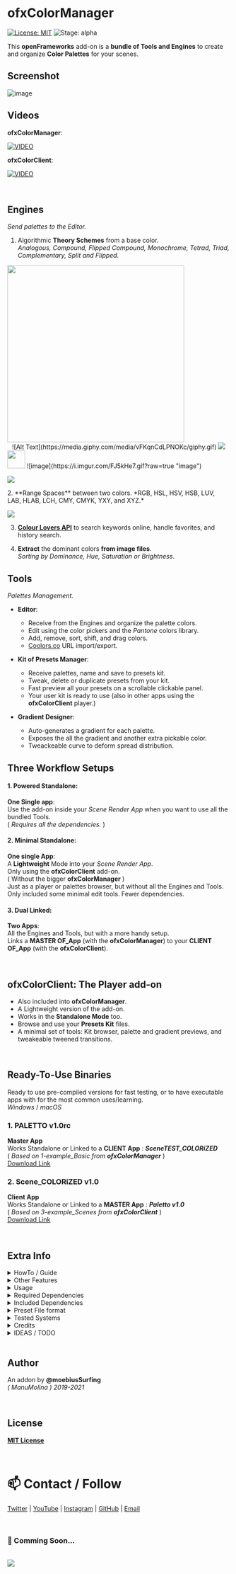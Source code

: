 # ofxColorManager
[![License: MIT](https://img.shields.io/badge/License-MIT-yellow.svg)](https://opensource.org/licenses/MIT)
![Stage: alpha](https://img.shields.io/badge/-alpha-red)

This **openFrameworks** add-on is a **bundle of Tools and Engines** to create and organize **Color Palettes** for your scenes.  

## Screenshot
![image](/doc/readme_images/Capture.JPG?raw=true "image")

## Videos

**ofxColorManager**:  

[![VIDEO](http://img.youtube.com/vi/oSvGwpbWEuc/0.jpg)](http://www.youtube.com/watch?v=oSvGwpbWEuc "VIDEO")

**ofxColorClient**:  

[![VIDEO](http://img.youtube.com/vi/oSvGwpbWEuc/0.jpg)](http://www.youtube.com/watch?v=oSvGwpbWEuc "VIDEO")

<br/>

## Engines  

_Send palettes to the Editor._  

  1. Algorithmic **Theory Schemes** from a base color.  
  *Analogous, Compound, Flipped Compound, Monochrome, Tetrad, Triad, Complementary, Split and Flipped.*  

<img src="https://i.imgur.com/FJ5kHe7.gif" width="400" height="400" />

  <div align="center">
<!--
<img src="./banner.gif">
-->
![Alt Text](https://media.giphy.com/media/vFKqnCdLPNOKc/giphy.gif)
<img src="https://i.imgur.com/FJ5kHe7.gif">
</div>
<img src="https://media.giphy.com/media/vFKqnCdLPNOKc/giphy.gif" width="40" height="40" />
  ![image](https://i.imgur.com/FJ5kHe7.gif?raw=true "image")
<p><img src="https://i.imgur.com/FJ5kHe7.gif"></p>
  2. **Range Spaces** between two colors.  
  *RGB, HSL, HSV, HSB, LUV, LAB, HLAB, LCH, CMY, CMYK, YXY, and XYZ.*  
<p><img src="https://i.imgur.com/r6uNtO6.gif"></p>

  3. [**Colour Lovers API**](https://www.colourlovers.com/) to search keywords online, handle favorites, and history search.
 
  4. **Extract** the dominant colors **from image files**.  
  *Sorting by Dominance, Hue, Saturation or Brightness*.

## Tools  

_Palettes ​Management._

* **Editor**: 
  * Receive from the Engines and organize the palette colors.
  * Edit using the color pickers and the _Pantone_ colors library.
  * Add, remove, sort, shift, and drag colors.
  * [Coolors.co](https://coolors.co/palettes/trending) URL import/export.

* **Kit of Presets Manager**: 
  * Receive palettes, name and save to presets kit. 
  * Tweak, delete or duplicate presets from your kit.
  * Fast preview all your presets on a scrollable clickable panel.
  * Your user kit is ready to use (also in other apps using the **ofxColorClient** player.)

* **Gradient Designer**:
  * Auto-generates a gradient for each palette.
  * Exposes the all the gradient and another extra pickable color.
  * Tweackeable curve to deform spread distribution.
  
## Three Workflow Setups

#### 1. **Powered Standalone**:  
**One Single app**:  
Use the add-on inside your _Scene Render App_ when you want to use all the bundled Tools.  
( _Requires all the dependencies._ )  

#### 2. **Minimal Standalone**:
**One single App**:  
A **Lightweight** Mode into your _Scene Render App_.  
Only using the **ofxColorClient** add-on.  
( Without the bigger **ofxColorManager** )  
Just as a player or palettes browser, but without all the Engines and Tools.  
Only included some minimal edit tools. Fewer dependencies.  

#### 3. **Dual Linked**:  
**Two Apps**:  
All the Engines and Tools, but with a more handy setup.  
Links a **MASTER OF_App** (with the **ofxColorManager**) to your **CLIENT OF_App** (with the **ofxColorClient**).  
 
<br/>

## ofxColorClient: The Player add-on 
  * Also included into **ofxColorManager**. 
  * A Lightweight version of the add-on.
  * Works in the **Standalone Mode** too. 
  * Browse and use your **Presets Kit** files.
  * A minimal set of tools: 
  Kit browser, palette and gradient previews, and tweakeable tweened transitions.  
  
<br/>

## Ready-To-Use Binaries

Ready to use pre-compiled versions for fast testing, or to have executable apps with for the most common uses/learning.  
*Windows* / *macOS*

### 1. **PALETTO v1.0rc** 
**Master App**  
Works Standalone or Linked to a **CLIENT App** : **_SceneTEST_COLORiZED_**  
( _Based on _1-example_Basic_ from **ofxColorManager**_ )  
[Download Link](https://moebiussurfing.itch.io/ofxcolormanager)  

### 2. **Scene_COLORiZED v1.0**
**Client App**  
Works Standalone or Linked to a **MASTER App** : **_Paletto v1.0_**  
( _Based on _3-example_Scenes_ from **ofxColorClient**_ )  
[Download Link](https://moebiussurfing.itch.io/ofxcolormanager)  

<br/>

## Extra Info

<details>
  <summary>HowTo / Guide</summary>
  <p>

**THREE DIFFERENT WORKFLOWS**

1. Open the **MASTER App** alone to create, manage and browse palettes. Explore the *GUI*.  

2. Open the **CLIENT App** alone and browse the bundled kit of presets files.  

3. To play on **Linking Mode**:  
  Open both **MASTER** and **CLIENT** Apps, and start creating and browsing presets on **MASTER** App,  
  and look how **CLIENT** App is linked and coloring your scene.  

* NOTES / HELP
  * When **TCP Linking**, you should open the **Master App** at first.  
  * Sometimes you need to toggle _Off/On_ the **TCP Link** toggle. 
  </p>
</details>

<details>
  <summary>Other Features</summary>
  <p>

  * Import and export [Coolors.co](https://coolors.co/palettes/trending) URL format using clipboard copy/paste.  	
  * **Demo Scenes** for fast palette preview. Colored SVG with blending and Bubble scenes.
  * **ImGui** based GUI. Docked and customizable with layouts presets management.
  * Hue wheel and rectangle **Color Pickers** with **HSV** sliders and clipboard copy/paste codes.
  * **Pantone** library with **2000+ colors**.
  * Kit exporter of all **JSON** preset files to your project data path. (Can be used on the Standalone Client App.)
  </p>
</details>

<details>
  <summary>Usage</summary>
  <p>

**ofApp.h**
```.c++
#include "ofxColorManager.h"

ofxColorManager colorManager;
vector<ofColor> palette; // colors to use
```
**ofApp.cpp**
```.c++
void ofApp::setup()
{
  colorManager.setLinkPalette(palette); // subscribe local palette
  colorManager.setup();
}

void ofApp::draw()
{
  /*
  
  Use the colors
  Nothing more!
  
  */
}
```
  </p>
</details>

<details>
  <summary>Required Dependencies</summary>
  <p>

Clone these add-ons and include into the **OF Project Generator** to allow compile your projects or the examples:
* [ofxColorClient](https://github.com/moebiussurfing/ofxColorClient)
* [ofxImGui](https://github.com/Daandelange/ofxImGui/tree/jvcleave)  [ Fork from @Daandelange. Thanks **Daan**! ]
* [ofxSurfingHelpers](https://github.com/moebiussurfing/ofxSurfingHelpers)  
* [ofxScaleDragRect](https://github.com/moebiussurfing/ofxScaleDragRect)
* [ofxIO](https://github.com/bakercp/ofxIO)
* [ofxKuNetwork](https://github.com/moebiussurfing/ofxKuNetwork)  [ Fork from @kuflex ]
* ofxNetwork  [ **OF** ]
* ofxPoco  [ **OF** ]
* ofxGui  [ **OF** ]
* ofxOpenCv  [ **OF** ]
* ofxXmlSettings [ **OF** ]
* [ofxSCENE-SVG](https://github.com/moebiussurfing/ofxSCENE-SVG)  [ Only for the example ]
* [ofxWindowApp](https://github.com/moebiussurfing/ofxWindowApp)  [ Only for the example ]
  </p>
</details>

<details>
  <summary>Included Dependencies</summary>
  <p>

The above add-ons already packed somewhere into **OF_ADDON/libs**.  
No need to add them manually with the **OF Project Generator**:  
* [ofxColorQuantizerHelper](https://github.com/moebiussurfing/ofxColorQuantizerHelper)
* [ofxColorsBrowser](https://github.com/moebiussurfing/ofxColorsBrowser)
* [ofxColourLoversHelper](https://github.com/moebiussurfing/ofxColourLoversHelper)  
* [ofxMouseRuler2](https://github.com/moebiussurfing/ofxMouseRuler2)  
* [ofxCameraSaveLoad](https://github.com/roymacdonald/ofxCameraSaveLoad)  
* [ofxColorMorph](https://github.com/makobouzu/ofxColorMorph)  
* [ofxColorPalette](https://github.com/aspeteRakete/ofxColorPalette)  
* [ofxColorTheory](https://github.com/kasparsj/ofxColorTheory)  
* [ofxColourLovers](https://github.com/borg/ofxColourLovers)  
* [ofxColorQuantizer](https://github.com/mantissa/ofxColorQuantizer)  
* [ofxHttpUtils](https://github.com/arturoc/ofxHttpUtils)  
* [ofxSimpleTimer](https://github.com/HeliosInteractive/ofxSimpleTimer)  

For **ofxColorClient**:  
* [ofxAnimatable](https://github.com/armadillu/ofxAnimatable)  
* [ofxColorGradient](https://github.com/armadillu/ofxColorGradient)  
* [ofxCurvesTool](https://github.com/kylemcdonald/ofxCurvesTool)  
* [ofxSerializer](https://github.com/bakercp/ofxSerializer)  
* [ofxSimpleSlider](https://github.com/danomatika/ofxPd/blob/master/pitchShifter/src/ofxSimpleSlider.h)  

*Thanks a lot to all these ofxAddons coders. Look into each folder for authoring CREDITS, original forks, and license info.*  
  </p>
</details>

<details>
  <summary>Preset File format</summary>
  <p>

The **JSON** file format of a palette preset quite simple.  
This is an example of a _3 colors palette_ file content:
```.json
[
    {
        "a": 255,
        "b": 206,
        "g": 69,
        "r": 4
    },
    {
        "a": 255,
        "b": 165,
        "g": 103,
        "r": 3
    },
    {
        "a": 255,
        "b": 125,
        "g": 137,
        "r": 3
    }
]
```
  </p>
</details>

<details>
  <summary>Tested Systems</summary>
  <p>

  - **Windows 10** / **VS 2017** / **OF ~0.11**
  - **macOS**. **High Sierra** / **Xcode9** & **Xcode10** / **OF ~0.11**
  </p>
</details>

<details>
  <summary>Credits</summary>
  <p>

*List of GitHub names of all coders of used ofxAddons:*  
@jvcleave, @Daandelange, @roymacdonald, @bakercp, @kuflex, @borg, @mantissa, @makobouzu, @aspeteRakete, @kasparsj, @arturoc, @HeliosInteractive, @frauzufall, @armadillu, @kylemcdonald, @golanlevin.
  </p>
</details>

<details>
  <summary>IDEAS / TODO</summary>
  <p>

+ Global Saturation / Brightness modifiers to all the palette colors. _(?)_  
+ Create an App using all the power but more user-friendly and a very simplified GUI. _(?)_
  + Export Adobe .ASE, .ACO, ...etc _(?)_
+ Think about other creative code tools client/add-on: *Processing* / *Unity3D* / *UE4* clients plug-ins. _(?)_
+ Tween transitions to presets also on master app. _(?)_
+ Undo engine. _(?)_
+ Improve Gradient Engine adding cosine/shifting algorithms. 
  + Add an example and improve gradient exposing and background tool. 
  + [ofxCosineGradient](https://github.com/rystylee/ofxCosineGradient)
  + [DearWidgets](https://github.com/soufianekhiat/DearWidgets)
  </p>
</details>

<br/>

## Author
An addon by **@moebiusSurfing**  
*( ManuMolina ) 2019-2021*  

<br/>

## License
[**MIT License**](https://github.com/moebiussurfing/ofxColorManager/blob/b29c56f7b0e374b6a6fe2406e45fbfaaf2726112/LICENSE)

<br/>

<h1>📫 Contact / Follow</h1>

<p>
<a href="https://twitter.com/moebiusSurfing/" rel="nofollow">Twitter</a> | 
<a href="https://www.youtube.com/moebiusSurfing" rel="nofollow">YouTube</a> | 
<a href="https://www.instagram.com/moebiusSurfing/" rel="nofollow">Instagram</a> | 
<a href="https://github.com/moebiussurfing" target="_blank">GitHub</a> | 
<a href="mailto:moebiussurfing@gmail.com" target="_blank">Email</a>
</p>

<br/>

### 🔭 Comming Soon...

<br/>

<div align="left">
<!--
<img src="./banner.gif">
-->
<img src="https://github.com/moebiussurfing/ofxColorManager/blob/develop/docs/itch.io/Paletto_Thumbnail.png">
</div>
